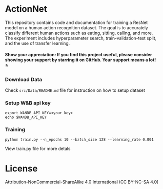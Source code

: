 # ActionNet
This repository contains code and documentation for training a ResNet model on a human action recognition dataset. The goal is to accurately classify different human actions such as eating, sitting, calling, and more. The experiment includes hyperparameter search, train-validation-test split, and the use of transfer learning.

#### Show your appreciation: If you find this project useful, please consider showing your support by starring it on GitHub. Your support means a lot! :star:

### Download Data
Check `src/Data/README.md` file for instruction on how to setup dataset

### Setup W&B api key
``` CLI
export WANDB_API_KEY=<your_key>
echo $WANDB_API_KEY
```

### Training
``` CLI
python train.py --n_epochs 10 --batch_size 128 --learning_rate 0.001
```
View train.py file for more detals


# License
Attribution-NonCommercial-ShareAlike 4.0 International (CC BY-NC-SA 4.0)



